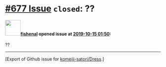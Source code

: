 # [\#677 Issue](https://github.com/komeiji-satori/Dress/issues/677) `closed`: ??

#### <img src="https://avatars.githubusercontent.com/u/1457884?u=ab46aa0c301c9390d6b953e4ccd52cc6874db68e&v=4" width="50">[fishenal](https://github.com/fishenal) opened issue at [2019-10-15 01:50](https://github.com/komeiji-satori/Dress/issues/677):

??




-------------------------------------------------------------------------------



[Export of Github issue for [komeiji-satori/Dress](https://github.com/komeiji-satori/Dress).]

